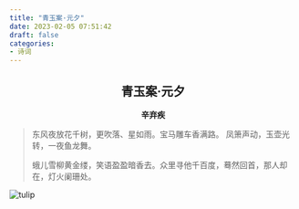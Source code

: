 ```yaml
---
title: "青玉案·元夕"
date: 2023-02-05 07:51:42
draft: false
categories:
- 诗词
---
```


## <center>青玉案·元夕</center>
**<center>辛弃疾</center>**

> 东风夜放花千树，更吹落、星如雨。宝马雕车香满路。
> 凤箫声动，玉壶光转，一夜鱼龙舞。
>
> 蛾儿雪柳黄金缕，笑语盈盈暗香去。众里寻他千百度，蓦然回首，那人却在，灯火阑珊处。

![tulip](/images/tulip200.png)
<!-- <img src="https://oldbig9.github.io/hugo-blog/images/tulip.png"> -->
